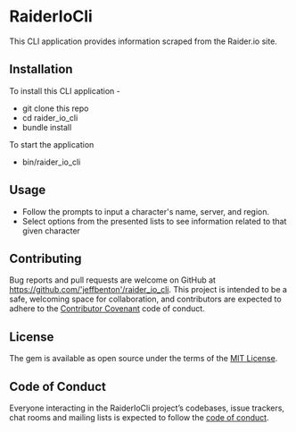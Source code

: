 # RaiderIoCli

This CLI application provides information scraped from the Raider.io site.

## Installation

To install this CLI application - 
- git clone this repo
- cd raider_io_cli
- bundle install

To start the application
- bin/raider_io_cli

## Usage

- Follow the prompts to input a character's name, server, and region.
- Select options from the presented lists to see information related to that given character

## Contributing

Bug reports and pull requests are welcome on GitHub at https://github.com/'jeffbenton'/raider_io_cli. This project is intended to be a safe, welcoming space for collaboration, and contributors are expected to adhere to the [Contributor Covenant](http://contributor-covenant.org) code of conduct.

## License

The gem is available as open source under the terms of the [MIT License](https://opensource.org/licenses/MIT).

## Code of Conduct

Everyone interacting in the RaiderIoCli project’s codebases, issue trackers, chat rooms and mailing lists is expected to follow the [code of conduct](https://github.com/'jeffbenton'/raider_io_cli/blob/master/CODE_OF_CONDUCT.md).

